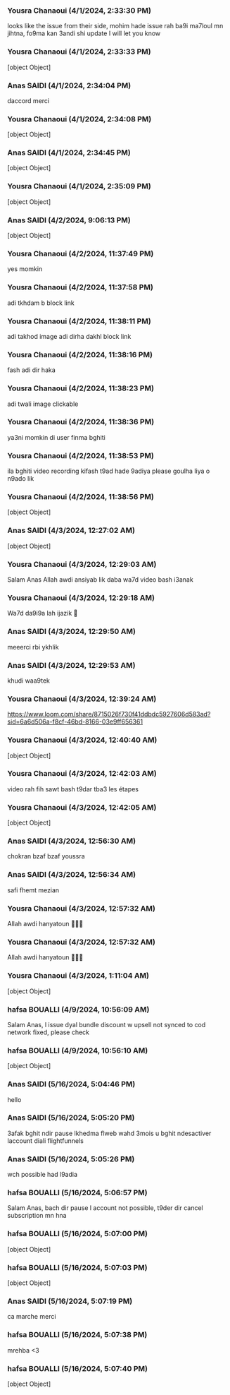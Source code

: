 ### Yousra Chanaoui (4/1/2024, 2:33:30 PM)

looks like the issue from their side, mohim hade issue rah ba9i ma7loul mn jihtna, fo9ma kan 3andi shi update I will let you know

### Yousra Chanaoui (4/1/2024, 2:33:33 PM)

[object Object]

### Anas SAIDI (4/1/2024, 2:34:04 PM)

daccord merci

### Yousra Chanaoui (4/1/2024, 2:34:08 PM)

[object Object]

### Anas SAIDI (4/1/2024, 2:34:45 PM)

[object Object]

### Yousra Chanaoui (4/1/2024, 2:35:09 PM)

[object Object]

### Anas SAIDI (4/2/2024, 9:06:13 PM)

[object Object]

### Yousra Chanaoui (4/2/2024, 11:37:49 PM)

yes momkin

### Yousra Chanaoui (4/2/2024, 11:37:58 PM)

adi tkhdam b block link

### Yousra Chanaoui (4/2/2024, 11:38:11 PM)

adi takhod image adi dirha dakhl block link

### Yousra Chanaoui (4/2/2024, 11:38:16 PM)

fash adi dir haka

### Yousra Chanaoui (4/2/2024, 11:38:23 PM)

adi twali image clickable

### Yousra Chanaoui (4/2/2024, 11:38:36 PM)

ya3ni momkin di user finma bghiti

### Yousra Chanaoui (4/2/2024, 11:38:53 PM)

ila bghiti video recording kifash t9ad hade 9adiya please goulha liya o n9ado lik

### Yousra Chanaoui (4/2/2024, 11:38:56 PM)

[object Object]

### Anas SAIDI (4/3/2024, 12:27:02 AM)

[object Object]

### Yousra Chanaoui (4/3/2024, 12:29:03 AM)

Salam Anas Allah awdi ansiyab lik daba wa7d video bash i3anak 

### Yousra Chanaoui (4/3/2024, 12:29:18 AM)

Wa7d da9i9a lah ijazik 🙏

### Anas SAIDI (4/3/2024, 12:29:50 AM)

meeerci rbi ykhlik

### Anas SAIDI (4/3/2024, 12:29:53 AM)

khudi waa9tek

### Yousra Chanaoui (4/3/2024, 12:39:24 AM)

https://www.loom.com/share/8715026f730f41ddbdc5927606d583ad?sid=6a6d506a-f8cf-46bd-8166-03e9ff656361

### Yousra Chanaoui (4/3/2024, 12:40:40 AM)

[object Object]

### Yousra Chanaoui (4/3/2024, 12:42:03 AM)

video rah fih sawt bash t9dar tba3 les étapes

### Yousra Chanaoui (4/3/2024, 12:42:05 AM)

[object Object]

### Anas SAIDI (4/3/2024, 12:56:30 AM)

chokran bzaf bzaf youssra

### Anas SAIDI (4/3/2024, 12:56:34 AM)

safi fhemt mezian

### Yousra Chanaoui (4/3/2024, 12:57:32 AM)

Allah awdi hanyatoun 🙏🙏🙏

### Yousra Chanaoui (4/3/2024, 12:57:32 AM)

Allah awdi hanyatoun 🙏🙏🙏

### Yousra Chanaoui (4/3/2024, 1:11:04 AM)

[object Object]

### hafsa BOUALLI (4/9/2024, 10:56:09 AM)

Salam Anas, 
l issue dyal bundle discount w upsell not synced to cod network fixed, please check

### hafsa BOUALLI (4/9/2024, 10:56:10 AM)

[object Object]

### Anas SAIDI (5/16/2024, 5:04:46 PM)

hello

### Anas SAIDI (5/16/2024, 5:05:20 PM)

3afak bghit ndir pause lkhedma flweb wahd 3mois u bghit ndesactiver laccount diali flightfunnels

### Anas SAIDI (5/16/2024, 5:05:26 PM)

wch possible had l9adia

### hafsa BOUALLI (5/16/2024, 5:06:57 PM)

Salam Anas, 
bach dir pause l account not possible,  t9der dir cancel subscription mn hna

### hafsa BOUALLI (5/16/2024, 5:07:00 PM)

[object Object]

### hafsa BOUALLI (5/16/2024, 5:07:03 PM)

[object Object]

### Anas SAIDI (5/16/2024, 5:07:19 PM)

ca marche merci

### hafsa BOUALLI (5/16/2024, 5:07:38 PM)

mrehba <3

### hafsa BOUALLI (5/16/2024, 5:07:40 PM)

[object Object]
